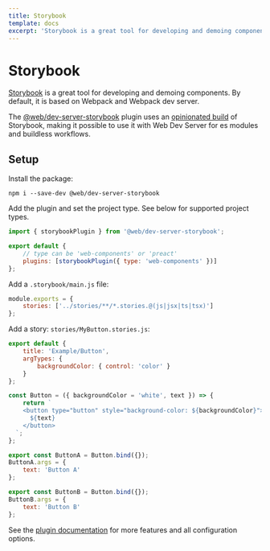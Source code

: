 ```yaml
---
title: Storybook
template: docs
excerpt: 'Storybook is a great tool for developing and demoing components. '
---
```


# Storybook

[Storybook](https://storybook.js.org/) is a great tool for developing and demoing components. By default, it is based on Webpack and Webpack dev server.

The [@web/dev-server-storybook](../../docs/dev-server/plugins/storybook.md) plugin uses an [opinionated build](https://github.com/modernweb-dev/storybook-prebuilt) of Storybook, making it possible to use it with Web Dev Server for es modules and buildless workflows.

## Setup

Install the package:

```
npm i --save-dev @web/dev-server-storybook
```

Add the plugin and set the project type. See below for supported project types.

```js
import { storybookPlugin } from '@web/dev-server-storybook';

export default {
    // type can be 'web-components' or 'preact'
    plugins: [storybookPlugin({ type: 'web-components' })]
};
```

Add a `.storybook/main.js` file:

```js
module.exports = {
    stories: ['../stories/**/*.stories.@(js|jsx|ts|tsx)']
};
```

Add a story: `stories/MyButton.stories.js`:

```js
export default {
    title: 'Example/Button',
    argTypes: {
        backgroundColor: { control: 'color' }
    }
};

const Button = ({ backgroundColor = 'white', text }) => {
    return `
    <button type="button" style="background-color: ${backgroundColor}">
      ${text}
    </button>
  `;
};

export const ButtonA = Button.bind({});
ButtonA.args = {
    text: 'Button A'
};

export const ButtonB = Button.bind({});
ButtonB.args = {
    text: 'Button B'
};
```

See the [plugin documentation](../../docs/dev-server/plugins/storybook.md) for more features and all configuration options.
